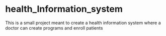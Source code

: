 # health_Information_system

This is a small project meant to create a health information system where a doctor can create programs and enroll patients
